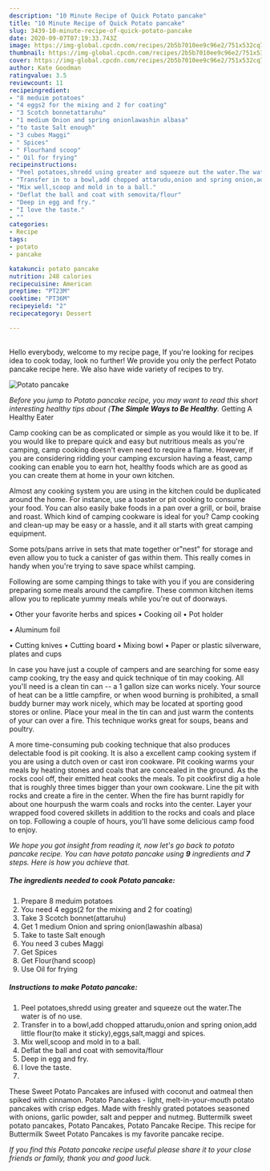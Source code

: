 ```yaml
---
description: "10 Minute Recipe of Quick Potato pancake"
title: "10 Minute Recipe of Quick Potato pancake"
slug: 3439-10-minute-recipe-of-quick-potato-pancake
date: 2020-09-07T07:19:33.743Z
image: https://img-global.cpcdn.com/recipes/2b5b7010ee9c96e2/751x532cq70/potato-pancake-recipe-main-photo.jpg
thumbnail: https://img-global.cpcdn.com/recipes/2b5b7010ee9c96e2/751x532cq70/potato-pancake-recipe-main-photo.jpg
cover: https://img-global.cpcdn.com/recipes/2b5b7010ee9c96e2/751x532cq70/potato-pancake-recipe-main-photo.jpg
author: Kate Goodman
ratingvalue: 3.5
reviewcount: 11
recipeingredient:
- "8 meduim potatoes"
- "4 eggs2 for the mixing and 2 for coating"
- "3 Scotch bonnetattaruhu"
- "1 medium Onion and spring onionlawashin albasa"
- "to taste Salt enough"
- "3 cubes Maggi"
- " Spices"
- " Flourhand scoop"
- " Oil for frying"
recipeinstructions:
- "Peel potatoes,shredd using greater and squeeze out the water.The water is of no use."
- "Transfer in to a bowl,add chopped attarudu,onion and spring onion,add little flour(to make it sticky),eggs,salt,maggi and spices."
- "Mix well,scoop and mold in to a ball."
- "Deflat the ball and coat with semovita/flour"
- "Deep in egg and fry."
- "I love the taste."
- ""
categories:
- Recipe
tags:
- potato
- pancake

katakunci: potato pancake 
nutrition: 248 calories
recipecuisine: American
preptime: "PT23M"
cooktime: "PT36M"
recipeyield: "2"
recipecategory: Dessert

---
```

<br>
Hello everybody, welcome to my recipe page, If you're looking for recipes idea to cook today, look no further! We provide you only the perfect Potato pancake recipe here. We also have wide variety of recipes to try.
<br>


![Potato pancake](https://img-global.cpcdn.com/recipes/2b5b7010ee9c96e2/751x532cq70/potato-pancake-recipe-main-photo.jpg)

<i>Before you jump to Potato pancake recipe, you may want to read this short interesting healthy tips about {<strong>The Simple Ways to Be Healthy</strong>.</i>
Getting A Healthy Eater

    
Camp cooking can be as complicated or simple as you would like it to be. If you would like to prepare quick and easy but nutritious meals as you're camping, camp cooking doesn't even need to require a flame. However, if you are considering ridding your camping excursion having a feast, camp cooking can enable you to earn hot, healthy foods which are as good as you can create them at home in your own kitchen.

 Almost any cooking system you are using in the kitchen could be duplicated around the home. For instance, use a toaster or pit cooking to consume your food. You can also easily bake foods in a pan over a grill, or boil, braise and roast. Which kind of camping cookware is ideal for you? Camp cooking and clean-up may be easy or a hassle, and it all starts with great camping equipment.

Some pots/pans arrive in sets that mate together or"nest" for storage and even allow you to tuck a canister of gas within them. This really comes in handy when you're trying to save space whilst camping.

Following are some camping things to take with you if you are considering preparing some meals around the campfire. These common kitchen items allow you to replicate yummy meals while you're out of doorways.


• Other your favorite herbs and spices
• Cooking oil
• Pot holder

• Aluminum foil

• Cutting knives
• Cutting board
• Mixing bowl
• Paper or plastic silverware, plates and cups

In case you have just a couple of campers and are searching for some easy camp cooking, try the easy and quick technique of tin may cooking. All you'll need is a clean tin can -- a 1 gallon size can works nicely. Your source of heat can be a little campfire, or when wood burning is prohibited, a small buddy burner may work nicely, which may be located at sporting good stores or online. Place your meal in the tin can and just warm the contents of your can over a fire.  This technique works great for soups, beans and poultry.

A more time-consuming pub cooking technique that also produces delectable food is pit cooking.  It is also a excellent camp cooking system if you are using a dutch oven or cast iron cookware. Pit cooking warms your meals by heating stones and coals that are concealed in the ground. As the rocks cool off, their emitted heat cooks the meals. To pit cookfirst dig a hole that is roughly three times bigger than your own cookware. Line the pit with rocks and create a fire in the center. When the fire has burnt rapidly for about one hourpush the warm coals and rocks into the center. Layer your wrapped food covered skillets in addition to the rocks and coals and place on top. Following a couple of hours, you'll have some delicious camp food to enjoy.


<i>We hope you got insight from reading it, now let's go back to potato pancake recipe. You can have potato pancake using <strong>9</strong> ingredients and <strong>7</strong> steps. Here is how you achieve that.
</i>

##### The ingredients needed to cook Potato pancake:

1. Prepare 8 meduim potatoes
1. You need 4 eggs(2 for the mixing and 2 for coating)
1. Take 3 Scotch bonnet(attaruhu)
1. Get 1 medium Onion and spring onion(lawashin albasa)
1. Take to taste Salt enough
1. You need 3 cubes Maggi
1. Get  Spices
1. Get  Flour(hand scoop)
1. Use  Oil for frying


##### Instructions to make Potato pancake:

1. Peel potatoes,shredd using greater and squeeze out the water.The water is of no use.
1. Transfer in to a bowl,add chopped attarudu,onion and spring onion,add little flour(to make it sticky),eggs,salt,maggi and spices.
1. Mix well,scoop and mold in to a ball.
1. Deflat the ball and coat with semovita/flour
1. Deep in egg and fry.
1. I love the taste.
1. 


These Sweet Potato Pancakes are infused with coconut and oatmeal then spiked with cinnamon. Potato Pancakes - light, melt-in-your-mouth potato pancakes with crisp edges. Made with freshly grated potatoes seasoned with onions, garlic powder, salt and pepper and nutmeg. Buttermilk sweet potato pancakes, Potato Pancakes, Potato Pancake Recipe. This recipe for Buttermilk Sweet Potato Pancakes is my favorite pancake recipe. 

<i>If you find this Potato pancake recipe useful please share it to your close friends or family, thank you and good luck.</i>
